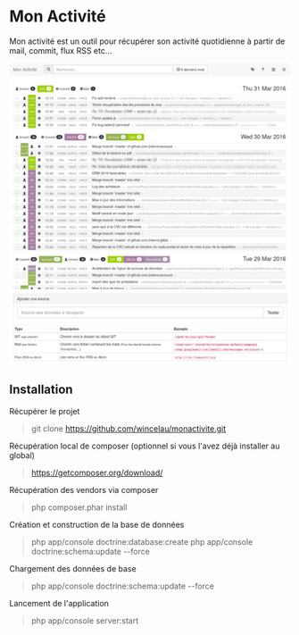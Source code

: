 Mon Activité
============

Mon activité est un outil pour récupérer son activité quotidienne à partir de mail, commit, flux RSS etc...

![Page d'acceuil](docs/interface_home.jpg "Page d'acceuil")
![Liste des sources](docs/interface_source.jpg "Liste des sources")

Installation
------------

Récupérer le projet

> git clone https://github.com/wincelau/monactivite.git

Récupération local de composer (optionnel si vous l'avez déjà installer au global)

> https://getcomposer.org/download/

Récupération des vendors via composer

> php composer.phar install

Création et construction de la base de données

> php app/console doctrine:database:create
> php app/console doctrine:schema:update --force

Chargement des données de base

> php app/console doctrine:schema:update --force

Lancement de l'application

> php app/console server:start
